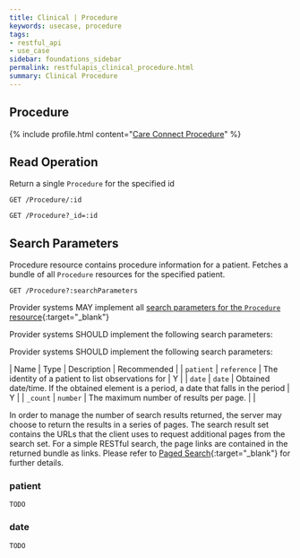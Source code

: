 ```yaml
---
title: Clinical | Procedure
keywords: usecase, procedure
tags:
- restful_api
- use_case
sidebar: foundations_sidebar
permalink: restfulapis_clinical_procedure.html
summary: Clinical Procedure
---
```


## Procedure ##

{% include profile.html content="[Care Connect Procedure](http://www.interopen.org/candidate-profiles/care-connect/CareConnect-Procedure-1.html)" %}

## Read Operation ##

Return a single `Procedure` for the specified id

```http
GET /Procedure/:id
```

```http
GET /Procedure?_id=:id
```


## Search Parameters ##

Procedure resource contains procedure information for a patient. Fetches a bundle of all `Procedure` resources for the specified patient.

```http
GET /Procedure?:searchParameters
```

Provider systems MAY implement all [search parameters for the `Procedure` resource](https://www.hl7.org/fhir/DSTU2/procedure.html#search){:target="_blank"}

Provider systems SHOULD implement the following search parameters:

Provider systems SHOULD implement the following search parameters:

| Name | Type | Description | Recommended |
| `patient` | `reference` | The identity of a patient to list observations for | Y |
| `date` | `date` | Obtained date/time. If the obtained element is a period, a date that falls in the period | Y |
| `_count` | `number` | The maximum number of results per page. |  |

In order to manage the number of search results returned, the server may choose to return the results in a series of pages. The search result set contains the URLs that the client uses to request additional pages from the search set. For a simple RESTful search, the page links are contained in the returned bundle as links. Please refer to [Paged Search](https://www.hl7.org/fhir/DSTU2/search.html#count){:target="_blank"} for further details.

### patient ###

```TODO```

### date ###

```TODO```


